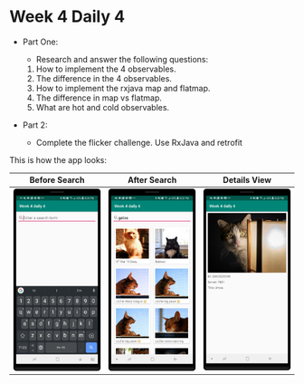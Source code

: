 # Week 4 Daily 4

* Part One:
    * Research and answer the following questions:
    1. How to implement the 4 observables.
    2. The difference in the 4 observables.
    3. How to implement the rxjava map and flatmap.
    4. The difference in map vs flatmap.
    5. What are hot and cold observables.

* Part 2:
    * Complete the flicker challenge.  Use RxJava and retrofit
    
This is how the app looks:

| Before Search | After Search | Details View |
| --- | --- | --- |
![alt text][img1] | ![alt text][img2] | ![alt text][img3] |


[img1]: https://github.com/a00512098/screenshots/blob/master/week4day4/device-2019-03-10-210438.png?raw=true "Before search"
[img2]: https://github.com/a00512098/screenshots/blob/master/week4day4/device-2019-03-10-210302.png?raw=true "After search"
[img3]: https://github.com/a00512098/screenshots/blob/master/week4day4/device-2019-03-10-210403.png?raw=true "Details view"
